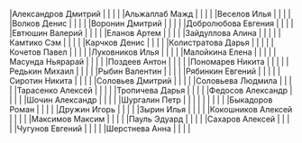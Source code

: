 |Александров Дмитрий |     |     |     |
|Альжаллаб Мажд |     |     |     |
|Веселов Илья |     |     |     |
|Волков Денис |     |     |     |
|Воронин Дмитрий |     |     |     |
|Добролюбова Евгения |     |     |     |
|Евтюшин Валерий |     |     |     |
|Еланов Артем |     |     |     |
|Зайдуллова Алина |     |     |     |
|Камтико Сэм |     |     |     |
|Карчков Денис |     |     |     |
|Колистратова Дарья |     |     |     |
|Кочетов Павел |     |     |     |
|Луковников Илья |     |     |     |
|Малойкина Елена |     |     |     |
|Масунда Ньярарай |     |     |     |
|Поздеев Антон |     |     |     |
|Пономарев Никита |     |     |     |
|Редькин Михаил |     |     |     |
|Рыбин Валентин |     |     |     |
|Рябинкин Евгений |     |     |     |
|Сиротин Никита |     |     |     |
|Соловьев Дмитрий |     |     |     |
|Соловьева Людмила |     |     |     |
|Тарасенко Алексей |     |     |     |
|Тропичева Дарья |     |     |     |
|Федосов Александр |     |     |     |
|Шочин Александр |     |     |     |
|Шургалин Петр |     |     |     |
| |     |     |     |
|Быкадоров Роман |     |     |     |
|Дружин Игорь |     |     |     |
|Зырин Илья |     |     |     |
|Кокошников Алексей |     |     |     |
|Максимов Максим |     |     |     |
|Пауль Эдуард |     |     |     |
|Сахаров Алексей |     |     |     |
|Чугунов Евгений |     |     |     |
|Шерстнева Анна |     |     |     |
